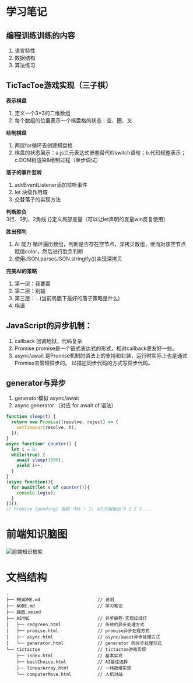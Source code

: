 # 学习笔记

## 编程训练训练的内容
1. 语言特性
1. 数据结构
1. 算法练习
## TicTacToe游戏实现（三子棋）
**表示棋盘**
1. 定义一个3*3的二维数组
1. 每个数组的位置表示一个棋盘格的状态：空、圈、叉

**绘制棋盘**
1. 两层for循环去创建棋盘格
1. 棋盘的状态展示：a.js三元表达式嵌套替代if/switch语句；b.代码规整表示；c.DOM树渲染&绘制过程（单步调试）

**落子的事件监听**
1. addEventListener添加监听事件
1. let 块级作用域
1. 交替落子的实现方法

**判断胜负**
3行、3列、2角线 {}定义局部变量（可以让let声明的变量win反复使用）

**胜出预判**
1. AI 能力 循环遍历数组，判断是否存在空节点，深拷贝数组，继而对该空节点赋值color，然后进行胜负判断
1. 使用JSON.parse(JSON.stringify())实现深拷贝

**完美AI的策略**
1. 第一层：我要赢
1. 第二层：别输
1. 第三层：...(当前局面下最好的落子策略是什么)
1. 棋谱

## JavaScript的异步机制：
1. callback 回调地狱，代码复杂
1. Promise promise是一个链式表达式的形式，相对callback更友好一些。
1. async/await 是Promise机制的语法上的支持和封装，运行时实际上也是通过Promise去管理异步的。 以描述同步代码的方式写异步代码。

## generator与异步
1. generator模拟 async/await
1. async generator （对应 for await of 语法）
```js
function sleep(t) {
  return new Promise((resolve, reject) => {
    setTimeout(resolve, t);
  });
}
async function* counter() {
  let i = 0;
  while(true) {
    await sleep(1000);
    yield i++;
  }
}
(async function(){
  for await(let v of counter()){
    console.log(v);
  }
})();
// Promise {pending} 每隔一秒i + 1; 从0开始输出 0 1 2 3 ...
```
# 前端知识脑图
![前端知识框架](https://github.com/ChengYiFan/Frontend-09-Template/tree/main/Week_01/脑图.jpg)

# 文档结构
```shell
.
├── README.md                      // 说明
├── NODE.md                        // 学习笔记
├── 脑图.xmind                     
├── ASYNC                          // 异步编程-实现红绿灯
│   ├── redgreen.html              // 传统的异步处理方式
│   ├── promise.html               // promise异步处理方式
│   ├── async.html                 // async/await异步处理方式
│   └── generator.html             // generator 的异步处理方式
└── tictactoe                      // tictactoe游戏实现
    ├── index.html                 // 基本实现
    ├── bestChoice.html            // AI最佳选择
    ├── linearArray.html           // 一纬数组实现
    └── computerMove.html          // 人机对战
```